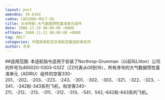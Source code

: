 ```yaml
---
layout: post
amendno: 39-6164
cadno: CAD2008-MULT-56
title: 关闭导航-大气数据惯性基准单元组件
date: 2008-11-20 00:00:00 +0800
effdate: 2008-11-21 00:00:00 +0800
tag: MULT
categories: 中国民用航空总局航空器适航审定司
author: 苏多
---
```


##适用范围:
本适航指令适用于安装了Northrop-Grumman（以前叫Litton）公司的件号为465020-0303-03ZZ（ZZ代表从09到16），所有序号的大气数据惯性基准单元（ADIRU）组件的空客330-201、-202、-203、-223、-243、-301、-302、-303、-321、-322、-323、-341、-342和-343系列飞机，和空客340-211、-212、-213、-311、-312、-313、-541、542,-642和-643系列飞机。

